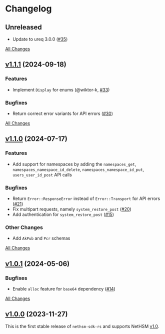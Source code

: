 # Changelog

## Unreleased

- Update to  ureq 3.0.0 ([#35][])

[#35]: https://github.com/Nitrokey/nethsm-sdk-rs/pull/35

[All Changes](https://github.com/Nitrokey/nethsm-sdk-rs/compare/v1.1.1...HEAD)

## [v1.1.1](https://github.com/Nitrokey/nethsm-sdk-rs/releases/tag/v1.1.1) (2024-09-18)

### Features

- Implement `Display` for enums (@wiktor-k, [#33](https://github.com/Nitrokey/nethsm-sdk-rs/pull/33))

### Bugfixes

- Return correct error variants for API errors ([#30](https://github.com/Nitrokey/nethsm-sdk-rs/issues/30))

[All Changes](https://github.com/Nitrokey/nethsm-sdk-rs/compare/v1.1.0...v1.1.1)

## [v1.1.0](https://github.com/Nitrokey/nethsm-sdk-rs/releases/tag/v1.1.0) (2024-07-17)

### Features

- Add support for namespaces by adding the `namespaces_get`, `namespaces_namespace_id_delete`, `namespaces_namespace_id_put`, `users_user_id_post` API calls

### Bugfixes

- Return `Error::ResponseError` instead of `Error::Transport` for API errors ([#21](https://github.com/Nitrokey/nethsm-sdk-rs/issues/21))
- Fix multipart requests, namely `system_restore_post` ([#20](https://github.com/Nitrokey/nethsm-sdk-rs/issues/20))
- Add authentication for `system_restore_post` ([#15](https://github.com/Nitrokey/nethsm-sdk-rs/issues/15))

### Other Changes

- Add `AkPub` and `Pcr` schemas

[All Changes](https://github.com/Nitrokey/nethsm-sdk-rs/compare/v1.0.1...v1.1.0)

## [v1.0.1](https://github.com/Nitrokey/nethsm-sdk-rs/releases/tag/v1.0.1) (2024-05-06)

### Bugfixes

- Enable `alloc` feature for `base64` dependency ([#14](https://github.com/Nitrokey/nethsm-sdk-rs/issues/14))

[All Changes](https://github.com/Nitrokey/nethsm-sdk-rs/compare/v1.0.0...v1.0.1)

## [v1.0.0](https://github.com/Nitrokey/nethsm-sdk-rs/releases/tag/v1.0.0) (2023-11-27)

This is the first stable release of `nethsm-sdk-rs` and supports NetHSM [v1.0][nethsm-v1.0].

[nethsm-v1.0]: https://github.com/Nitrokey/nethsm/releases/tag/v1.0

